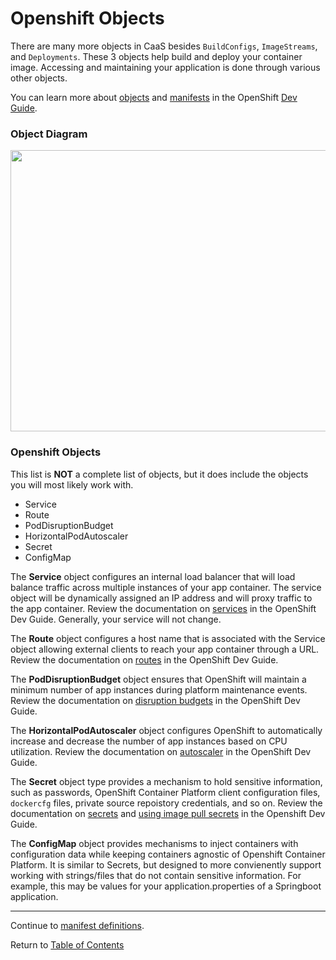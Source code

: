 # Openshift Objects

There are many more objects in CaaS besides `BuildConfigs`, `ImageStreams`, and `Deployments`. These 3 objects help build and deploy your container image. Accessing and maintaining your application is done through various other objects. 

You can learn more about [objects](https://docs.openshift.com/container-platform/3.11/architecture/core_concepts/index.html#architecture-core-concepts-index) and [manifests](https://docs.openshift.com/container-platform/3.11/dev_guide/templates.html) in the OpenShift [Dev Guide](https://docs.openshift.com/container-platform/3.11/dev_guide/index.html).

### Object Diagram

<p align="center">
  <img src="https://github.ford.com/DevEnablement/caas-workshop/blob/master/images/RouteServiceDiagram.PNG" width="700" height="450">
</p>

### Openshift Objects

This list is **NOT** a complete list of objects, but it does include the objects you will most likely work with. 

- Service
- Route
- PodDisruptionBudget
- HorizontalPodAutoscaler
- Secret
- ConfigMap

The **Service** object configures an internal load balancer that will load balance traffic across multiple instances of your app container. The service object will be dynamically assigned an IP address and will proxy traffic to the app container. Review the documentation on [services](https://docs.openshift.com/container-platform/3.11/architecture/core_concepts/pods_and_services.html#services) in the OpenShift Dev Guide. Generally, your service will not change. 

The **Route** object configures a host name that is associated with the Service object allowing external clients to reach your app container through a URL. Review the documentation on [routes](https://docs.openshift.com/container-platform/3.11/architecture/networking/routes.html) in the OpenShift Dev Guide.

The **PodDisruptionBudget** object ensures that OpenShift will maintain a minimum number of app instances during platform maintenance events. Review the documentation on [disruption budgets](https://docs.openshift.com/container-platform/3.11/admin_guide/managing_pods.html#managing-pods-poddisruptionbudget) in the OpenShift Dev Guide.

The **HorizontalPodAutoscaler** object configures OpenShift to automatically increase and decrease the number of app instances based on CPU utilization. Review the documentation on [autoscaler](https://docs.openshift.com/container-platform/3.11/dev_guide/pod_autoscaling.html) in the OpenShift Dev Guide.

The **Secret** object type provides a mechanism to hold sensitive information, such as passwords, OpenShift Container Platform client configuration files, `dockercfg` files, private source repoistory credentials, and so on. Review the documentation on [secrets](https://docs.openshift.com/container-platform/3.9/dev_guide/secrets.html) and [using image pull secrets](https://docs.openshift.com/container-platform/3.11/dev_guide/managing_images.html#using-image-pull-secrets) in the Openshift Dev Guide.

The **ConfigMap** object provides mechanisms to inject containers with configuration data while keeping containers agnostic of Openshift Container Platform. It is similar to Secrets, but designed to more convienently support working with strings/files that do not contain sensitive information. For example, this may be values for your application.properties of a Springboot application. 

---  

Continue to [manifest definitions](./12-objectmanifest.md).

Return to [Table of Contents](../README.md#agenda)